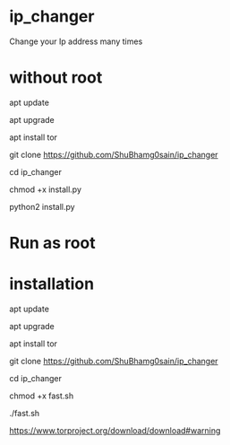 # ip_changer
Change your Ip address many times
# without root
apt update

apt upgrade

apt install tor

git clone https://github.com/ShuBhamg0sain/ip_changer

cd ip_changer

chmod +x install.py

python2 install.py

# Run as root 
# installation
apt update

apt upgrade

apt install tor

git clone https://github.com/ShuBhamg0sain/ip_changer

cd ip_changer

chmod +x fast.sh

./fast.sh

https://www.torproject.org/download/download#warning
